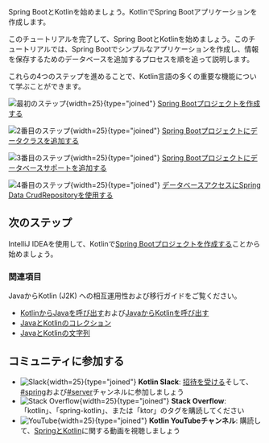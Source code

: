 [//]: # (title: Spring BootとKotlinを始める)

<web-summary>Spring BootとKotlinを始めましょう。KotlinでSpring Bootアプリケーションを作成します。</web-summary>

このチュートリアルを完了して、Spring BootとKotlinを始めましょう。このチュートリアルでは、Spring Bootでシンプルなアプリケーションを作成し、情報を保存するためのデータベースを追加するプロセスを順を追って説明します。

これらの4つのステップを進めることで、Kotlin言語の多くの重要な機能について学ぶことができます。

![最初のステップ](icon-1.svg){width=25}{type="joined"} [Spring Bootプロジェクトを作成する](jvm-create-project-with-spring-boot.md)

![2番目のステップ](icon-2.svg){width=25}{type="joined"} [Spring Bootプロジェクトにデータクラスを追加する](jvm-spring-boot-add-data-class.md)

![3番目のステップ](icon-3.svg){width=25}{type="joined"} [Spring Bootプロジェクトにデータベースサポートを追加する](jvm-spring-boot-add-db-support.md)

![4番目のステップ](icon-4.svg){width=25}{type="joined"} [データベースアクセスにSpring Data CrudRepositoryを使用する](jvm-spring-boot-using-crudrepository.md)

## 次のステップ

IntelliJ IDEAを使用して、Kotlinで[Spring Bootプロジェクトを作成する](jvm-create-project-with-spring-boot.md)ことから始めましょう。

### 関連項目

JavaからKotlin (J2K) への相互運用性および移行ガイドをご覧ください。

*   [KotlinからJavaを呼び出す](java-interop.md)および[JavaからKotlinを呼び出す](java-to-kotlin-interop.md)
*   [JavaとKotlinのコレクション](java-to-kotlin-collections-guide.md)
*   [JavaとKotlinの文字列](java-to-kotlin-idioms-strings.md)

## コミュニティに参加する

*   ![Slack](slack.svg){width=25}{type="joined"} **Kotlin Slack**: [招待を受ける](https://surveys.jetbrains.com/s3/kotlin-slack-sign-up)そして、[#spring](https://kotlinlang.slack.com/archives/C0B8ZTWE4)および[#server](https://kotlinlang.slack.com/archives/C0B8RC352)チャンネルに参加しましょう
*   ![Stack Overflow](stackoverflow.svg){width=25}{type="joined"} **Stack Overflow**: 「kotlin」、「spring-kotlin」、または「ktor」のタグを購読してください
*   ![YouTube](youtube.svg){width=25}{type="joined"} **Kotlin YouTubeチャンネル**: 購読して、[SpringとKotlin](https://www.youtube.com/playlist?list=PLlFc5cFwUnmxOJL0GSSZ1Vot4KL2Vwe7x)に関する動画を視聴しましょう